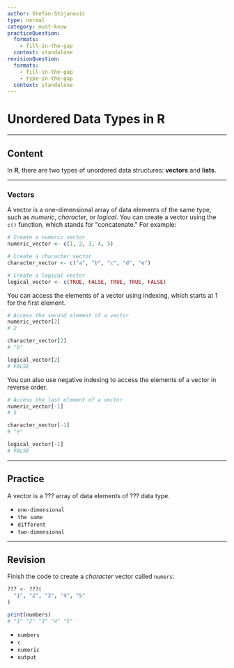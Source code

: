 ```yaml
---
author: Stefan-Stojanovic
type: normal
category: must-know
practiceQuestion:
  formats:
    - fill-in-the-gap
  context: standalone
revisionQuestion:
  formats:
    - fill-in-the-gap
    - type-in-the-gap
  context: standalone
---
```


# Unordered Data Types in R

---
## Content

In **R**, there are two types of unordered data structures: **vectors** and **lists**.

---
### Vectors

A vector is a one-dimensional array of data elements of the same type, such as *numeric*, *character*, or *logical*. You can create a vector using the `c()` function, which stands for "concatenate." For example:

```r
# Create a numeric vector
numeric_vector <- c(1, 2, 3, 4, 5)

# Create a character vector
character_vector <- c("a", "b", "c", "d", "e")

# Create a logical vector
logical_vector <- c(TRUE, FALSE, TRUE, TRUE, FALSE)
```
You can access the elements of a vector using indexing, which starts at 1 for the first element.

```r
# Access the second element of a vector
numeric_vector[2]
# 2

character_vector[2]
# "b"

logical_vector[2]
# FALSE
```

You can also use negative indexing to access the elements of a vector in reverse order.
```r
# Access the last element of a vector
numeric_vector[-1]
# 5

character_vector[-1]
# "e"

logical_vector[-1]
# FALSE
```


---
## Practice

A vector is a ??? array of data elements of ??? data type.

- `one-dimensional`
- `the same`
- `different`
- `two-dimensional`

---
## Revision

Finish the code to create a *character* vector called `numers`:
```r
??? <- ???(
  "1", "2", "3", "4", "5"
)

print(numbers)
# "1" "2" "3" "4" "5"
```

- `numbers`
- `c`
- `numeric`
- `output`
